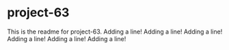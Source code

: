 # project-63

This is the readme for project-63.
Adding a line!
Adding a line!
Adding a line!
Adding a line!
Adding a line!
Adding a line!
